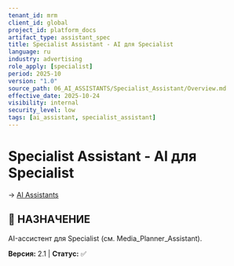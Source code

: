 ```yaml
---
tenant_id: mrm
client_id: global
project_id: platform_docs
artifact_type: assistant_spec
title: Specialist Assistant - AI для Specialist
language: ru
industry: advertising
role_apply: [specialist]
period: 2025-10
version: "1.0"
source_path: 06_AI_ASSISTANTS/Specialist_Assistant/Overview.md
effective_date: 2025-10-24
visibility: internal
security_level: low
tags: [ai_assistant, specialist_assistant]
---
```


# Specialist Assistant - AI для Specialist

→ [AI Assistants](../_README.md)

## 🎯 НАЗНАЧЕНИЕ
AI-ассистент для Specialist (см. Media_Planner_Assistant).

**Версия:** 2.1 | **Статус:** ✅


